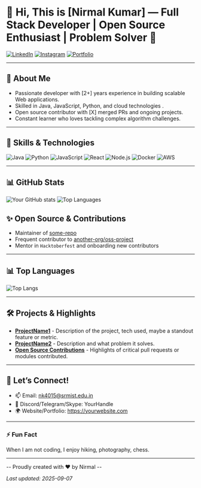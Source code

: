 
# 👋 Hi, This is [Nirmal Kumar] — Full Stack Developer | Open Source Enthusiast | Problem Solver 🚀

[![LinkedIn](https://img.shields.io/badge/LinkedIn-YourLinkedIn-blue?style=for-the-badge&logo=linkedin)](https://www.linkedin.com/in/nirmalkumara02/) 
[![Instagram](https://img.shields.io/badge/Instagram-Follow-E4405F?style=for-the-badge&logo=instagram&logoColor=white)](https://instagram.com/nirmal_kumar__002)
[![Portfolio](https://img.shields.io/badge/Portfolio-website-green?style=for-the-badge&logo=google-chrome)](https://yourwebsite.com) 

---

## 🔭 About Me

- Passionate developer with [2+] years experience in building scalable Web  applications.
- Skilled in Java, JavaScript, Python, and cloud technologies .
- Open source contributor with [X] merged PRs and ongoing projects.
- Constant learner who loves tackling complex algorithm challenges.

---


## 💼 Skills & Technologies

![Java](https://img.shields.io/badge/Java-ED8B00?style=for-the-badge&logo=java&logoColor=white)
![Python](https://img.shields.io/badge/Python-3776AB?style=for-the-badge&logo=python&logoColor=white)
![JavaScript](https://img.shields.io/badge/JavaScript-F7DF1E?style=for-the-badge&logo=javascript&logoColor=black)
![React](https://img.shields.io/badge/React-61DAFB?style=for-the-badge&logo=react&logoColor=black)
![Node.js](https://img.shields.io/badge/Node.js-339933?style=for-the-badge&logo=nodedotjs&logoColor=white)
![Docker](https://img.shields.io/badge/Docker-2496ED?style=for-the-badge&logo=docker&logoColor=white)
![AWS](https://img.shields.io/badge/AWS-232F3E?style=for-the-badge&logo=amazonaws&logoColor=white)

---

## 📊 GitHub Stats

<!-- Replace YOUR-USERNAME in the URLs below -->
<p align="left">
  <img alt="Your GitHub stats" src="https://github-readme-stats.vercel.app/api?username=nirmalkumar047&show_icons=true&include_all_commits=true&theme=tokyonight" />
  <img alt="Top Languages" src="https://github-readme-stats.vercel.app/api/top-langs/?username=nirmalkumar047&layout=compact&theme=tokyonight" />
</p>

## ✨ Open Source & Contributions
- Maintainer of [some-repo](https://github.com/YOUR-USERNAME/some-repo)
- Frequent contributor to [another-org/oss-project](https://github.com/another-org/oss-project)
- Mentor in `Hacktoberfest` and onboarding new contributors

---
## 📊 Top Languages

![Top Langs](https://github-readme-stats.vercel.app/api/top-langs/?username=YourGitHubUsername&layout=compact&theme=radical)

---

## 🛠️ Projects & Highlights

- [**ProjectName1**](https://github.com/YourGitHubUsername/ProjectName1) - Description of the project, tech used, maybe a standout feature or metric.
- [**ProjectName2**](https://github.com/YourGitHubUsername/ProjectName2) - Description and what problem it solves.
- [**Open Source Contributions**](https://github.com/YourGitHubUsername?q=is%3Apr+is%3Aclosed) - Highlights of critical pull requests or modules contributed.

---

## 🤝 Let’s Connect!

- 📫 Email: nk4015@srmist.edu.in
- 💬 Discord/Telegram/Skype: YourHandle
- 🌍 Website/Portfolio: https://yourwebsite.com

---

### ⚡ Fun Fact

When I am not coding, I enjoy  hiking, photography, chess.

---

-- Proudly created with ❤️ by Nirmal --

_Last updated: <a id="last-updated">2025-09-07</a>_




<!---
nirmalkumar047/nirmalkumar047 is a ✨ special ✨ repository because its `README.md` (this file) appears on your GitHub profile.
You can click the Preview link to take a look at your changes.
--->
